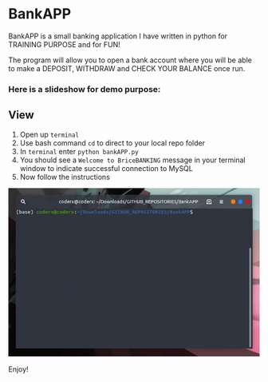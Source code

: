 # BankAPP


BankAPP is a small banking application I have written in python for TRAINING PURPOSE and for FUN! 


The program will allow you to open a bank account where you will be able to make a DEPOSIT, WITHDRAW and CHECK YOUR BALANCE once run.


### Here is a slideshow for demo purpose:


<a name="bankAPP demo"></a>
## View
 1. Open up `terminal`
 2. Use bash command `cd` to direct to your local repo folder 
 3. In `terminal` enter `python bankAPP.py`
 4. You should see a `Welcome to BriceBANKING` message in your terminal window to indicate successful connection to MySQL 
 5. Now follow the instructions



![Demo for bankAPP](/images/slideshow/slideshow.gif)



Enjoy!
